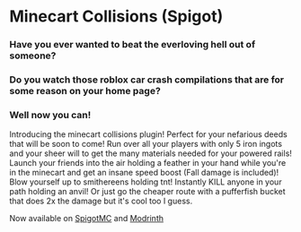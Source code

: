 # Minecart Collisions (Spigot)

### Have you ever wanted to beat the everloving hell out of someone?

### Do you watch those roblox car crash compilations that are for some reason on your home page?

### Well now you can!

Introducing the minecart collisions plugin! Perfect for your nefarious deeds that will be soon to come! Run over all your players with only 5 iron ingots and your sheer will to get the many materials needed for your powered rails! Launch your friends into the air holding a feather in your hand while you're in the minecart and get an insane speed boost (Fall damage is included)! Blow yourself up to smithereens holding tnt! Instantly KILL anyone in your path holding an anvil! Or just go the cheaper route with a pufferfish bucket that does 2x the damage but it's cool too I guess.

Now available on [SpigotMC](https://www.spigotmc.org/resources/minecart-crashes.106012/) and [Modrinth](https://modrinth.com/plugin/minecart-crashes)

